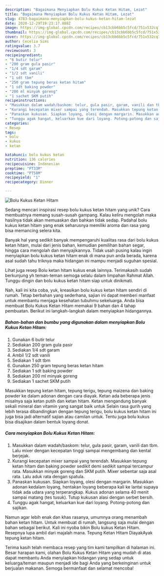 ```yaml
---
description: "Bagaimana Menyiapkan Bolu Kukus Ketan Hitam, Lezat"
title: "Bagaimana Menyiapkan Bolu Kukus Ketan Hitam, Lezat"
slug: 4783-bagaimana-menyiapkan-bolu-kukus-ketan-hitam-lezat
date: 2020-12-29T19:23:17.888Z
image: https://img-global.cpcdn.com/recipes/cb13cbb6bb5c5fcd/751x532cq70/bolu-kukus-ketan-hitam-foto-resep-utama.jpg
thumbnail: https://img-global.cpcdn.com/recipes/cb13cbb6bb5c5fcd/751x532cq70/bolu-kukus-ketan-hitam-foto-resep-utama.jpg
cover: https://img-global.cpcdn.com/recipes/cb13cbb6bb5c5fcd/751x532cq70/bolu-kukus-ketan-hitam-foto-resep-utama.jpg
author: Cecelia Sims
ratingvalue: 3.7
reviewcount: 3
recipeingredient:
- "6 butir telur"
- "200 gram gula pasir"
- "1/4 sdt garam"
- "1/2 sdt vanili"
- "1 sdt tbm"
- "250 gram tepung beras ketan hitam"
- "1 sdt baking powder"
- "200 ml minyak goreng"
- "1 sachet SKM putih"
recipeinstructions:
- "Masukkan dalam wadah/baskom: telur, gula pasir, garam, vanili dan tbm. Lalu mixer dengan kecepatan tinggi sampai mengembang dan kental berjejak."
- "Kurangi kecepatan mixer sampai yang terendah. Masukkan tepung ketan hitam dan baking powder sedikit demi sedikit sampai tercampur rata. Masukkan minyak goreng dan SKM putih. Mixer sebentar saja asal rata. Lalu aduk rata dengan spatula."
- "Panaskan kukusan. Siapkan loyang, olesi dengan margarin. Masukkan adonan kedalam loyang, hentakan loyang beberapa kali ke lantai supaya tidak ada udara yang terperangkap. Kukus adonan selama 40 menit sampai matang (tes tusuk). Tutup kukusan alasi dengan serbet bersih."
- "Tunggu agak hangat, keluarkan kue dari loyang. Potong-potong dan sajikan."
categories:
- Resep
tags:
- bolu
- kukus
- ketan

katakunci: bolu kukus ketan 
nutrition: 136 calories
recipecuisine: Indonesian
preptime: "PT33M"
cooktime: "PT58M"
recipeyield: "1"
recipecategory: Dinner

---
```



![Bolu Kukus Ketan Hitam](https://img-global.cpcdn.com/recipes/cb13cbb6bb5c5fcd/751x532cq70/bolu-kukus-ketan-hitam-foto-resep-utama.jpg)

Sedang mencari inspirasi resep bolu kukus ketan hitam yang unik? Cara membuatnya memang susah-susah gampang. Kalau keliru mengolah maka hasilnya tidak akan memuaskan dan bahkan tidak sedap. Padahal bolu kukus ketan hitam yang enak seharusnya memiliki aroma dan rasa yang bisa memancing selera kita.

Banyak hal yang sedikit banyak mempengaruhi kualitas rasa dari bolu kukus ketan hitam, mulai dari jenis bahan, kemudian pemilihan bahan segar, hingga cara mengolah dan menyajikannya. Tidak usah pusing kalau ingin menyiapkan bolu kukus ketan hitam enak di mana pun anda berada, karena asal sudah tahu triknya maka hidangan ini mampu menjadi suguhan spesial.

Lihat juga resep Bolu ketan hitam kukus enak lainnya. Terimakasih sudah berkunjung yh teman-teman semoga selalu dalam limpahan Rahmat Allah. Tunggu dingin dan bolu kukus ketan hitam siap untuk dinikmati.


Nah, kali ini kita coba, yuk, kreasikan bolu kukus ketan hitam sendiri di rumah. Tetap berbahan yang sederhana, sajian ini dapat memberi manfaat untuk membantu menjaga kesehatan tubuhmu sekeluarga. Anda bisa membuat Bolu Kukus Ketan Hitam memakai 9 bahan dan 4 tahap pembuatan. Berikut ini langkah-langkah dalam menyiapkan hidangannya.

<!--inarticleads1-->

##### Bahan-bahan dan bumbu yang digunakan dalam menyiapkan Bolu Kukus Ketan Hitam:

1. Gunakan 6 butir telur
1. Sediakan 200 gram gula pasir
1. Sediakan 1/4 sdt garam
1. Ambil 1/2 sdt vanili
1. Sediakan 1 sdt tbm
1. Gunakan 250 gram tepung beras ketan hitam
1. Sediakan 1 sdt baking powder
1. Sediakan 200 ml minyak goreng
1. Sediakan 1 sachet SKM putih


Masukkan tepung ketan hitam, tepung terigu, tepung maizena dan baking powder ke dalam adonan dengan cara diayak. Ketan ada beberapa jenis misalnya saja ketan putih dan ketan hitam. Ketan mengandung banyak sekali mineral dan vitamin yang sangat baik untuk Selain rasa gurih yang lebih terasa dibandingkan dengan tepung terigu, bolu kukus ketan hitam ini juga bisa jadi alternatif sajian atau camilan untuk. Tentu juga bolu kukus bisa disajikan dalam bentuk loyang donat. 

<!--inarticleads2-->

##### Cara menyiapkan Bolu Kukus Ketan Hitam:

1. Masukkan dalam wadah/baskom: telur, gula pasir, garam, vanili dan tbm. Lalu mixer dengan kecepatan tinggi sampai mengembang dan kental berjejak.
1. Kurangi kecepatan mixer sampai yang terendah. Masukkan tepung ketan hitam dan baking powder sedikit demi sedikit sampai tercampur rata. Masukkan minyak goreng dan SKM putih. Mixer sebentar saja asal rata. Lalu aduk rata dengan spatula.
1. Panaskan kukusan. Siapkan loyang, olesi dengan margarin. Masukkan adonan kedalam loyang, hentakan loyang beberapa kali ke lantai supaya tidak ada udara yang terperangkap. Kukus adonan selama 40 menit sampai matang (tes tusuk). Tutup kukusan alasi dengan serbet bersih.
1. Tunggu agak hangat, keluarkan kue dari loyang. Potong-potong dan sajikan.


Namun agar lebih enak dan khas rasanya, umumnya orang menambah bahan ketan hitam. Untuk membuat di rumah, langsung saja mulai dengan bahan sebagai berikut. Kali ini nyoba bikin Bolu kukus Ketan Hitam. Resepnya lupa ambil dari majalah mana. Tepung Ketan Hitam DiayakAyak tepung ketan hitam. 

Terima kasih telah membaca resep yang tim kami tampilkan di halaman ini. Besar harapan kami, olahan Bolu Kukus Ketan Hitam yang mudah di atas dapat membantu Anda menyiapkan hidangan yang sedap untuk keluarga/teman maupun menjadi ide bagi Anda yang berkeinginan untuk berjualan makanan. Semoga bermanfaat dan selamat mencoba!

